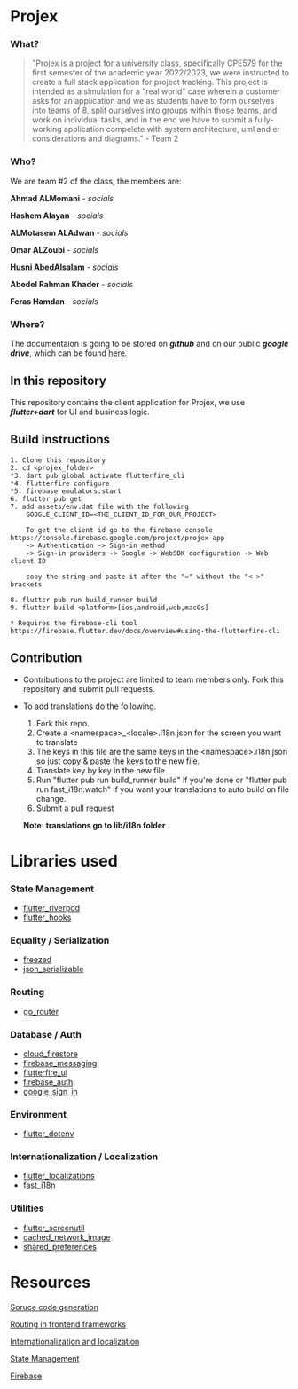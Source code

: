 # Projex

### What?
> "Projex is a project for a university class, specifically CPE579 for the first semester of the academic year 2022/2023, we were instructed to create a full stack application for project tracking. This project is intended as a simulation for a "real world" case wherein a customer asks for an application and we as students have to form ourselves into teams of 8, split ourselves into groups within those teams, and work on individual tasks, and in the end we have to submit a fully-working application compelete with system architecture, uml and er considerations and diagrams." - Team 2

### Who?
We are team #2 of the class, the members are:

**Ahmad ALMomani** - _socials_

**Hashem Alayan** - _socials_

**ALMotasem ALAdwan** - _socials_

**Omar ALZoubi** - _socials_

**Husni AbedAlsalam** - _socials_

**Abedel Rahman Khader** - _socials_

**Feras Hamdan** - _socials_

### Where?
The documentaion is going to be stored on **_github_** and on our public **_google drive_**, which can be found [here](https://drive.google.com/drive/folders/10edTz8_eHYdAUtCdXscKBvrBYNMmBp1P).

## In this repository
This repository contains the client application for Projex, we use _**flutter+dart**_ for UI and business logic.

## Build instructions
    1. Clone this repository
    2. cd <projex_folder>
    *3. dart pub global activate flutterfire_cli
    *4. flutterfire configure
    *5. firebase emulators:start
    6. flutter pub get
    7. add assets/env.dat file with the following
        GOOGLE_CLIENT_ID=<THE_CLIENT_ID_FOR_OUR_PROJECT>

        To get the client id go to the firebase console https://console.firebase.google.com/project/projex-app
        -> Authentication -> Sign-in method
        -> Sign-in providers -> Google -> WebSDK configuration -> Web client ID

        copy the string and paste it after the "=" without the "< >" brackets
        
    8. flutter pub run build_runner build
    9. flutter build <platform>[ios,android,web,macOs]

    * Requires the firebase-cli tool https://firebase.flutter.dev/docs/overview#using-the-flutterfire-cli
    

## Contribution
* Contributions to the project are limited to team members only. Fork this repository and submit pull requests.

* To add translations do the following.
    1. Fork this repo.
    2. Create a <namespace\>_<locale\>.i18n.json for the screen you want to translate
    3. The keys in this file are the same keys in the <namespace\>.i18n.json so just copy & paste the keys to the new file.
    4. Translate key by key in the new file.
    5. Run "flutter pub run build_runner build" if you're done or "flutter pub run fast_i18n:watch" if you want your translations to auto build on file change.
    6. Submit a pull request

    **Note: translations go to lib/i18n folder**


# Libraries used
### State Management 
* [flutter_riverpod](https://pub.dev/packages/flutter_riverpod)
* [flutter_hooks](https://pub.dev/packages/flutter_hooks)
### Equality / Serialization
* [freezed](https://pub.dev/packages/freezed)
* [json_serializable](https://pub.dev/packages/json_serializable)
### Routing
* [go_router](https://pub.dev/packages/go_router)
### Database / Auth
* [cloud_firestore](https://pub.dev/packages/cloud_firestore)
* [firebase_messaging](https://pub.dev/packages/firebase_messaging)
* [flutterfire_ui](https://pub.dev/packages/flutterfire_ui)
* [firebase_auth](https://pub.dev/packages/firebase_auth)
* [google_sign_in](https://pub.dev/packages/google_sign_in)
### Environment
* [flutter_dotenv](https://pub.dev/packages/flutter_dotenv)
### Internationalization / Localization
* [flutter_localizations](https://pub.dev/packages/flutter_localizations)
* [fast_i18n](https://pub.dev/packages/fast_i18n)
### Utilities
* [flutter_screenutil](https://pub.dev/packages/flutter_screenutil)
* [cached_network_image](https://pub.dev/packages/cached_network_image)
* [shared_preferences](https://pub.dev/packages/shared_preferences)

# Resources
[Soruce code generation](https://en.wikipedia.org/wiki/Automatic_programming)

[Routing in frontend frameworks](https://www.quora.com/I-hear-routing-all-the-time-in-front-end-frameworks-what-is-routing)

[Internationalization and localization](https://en.wikipedia.org/wiki/Internationalization_and_localization)

[State Management](https://docs.flutter.dev/development/data-and-backend/state-mgmt/intro)

[Firebase](https://firebase.google.com/)


